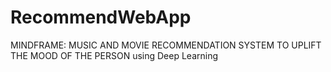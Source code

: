 # RecommendWebApp
MINDFRAME: MUSIC AND MOVIE RECOMMENDATION SYSTEM TO UPLIFT THE MOOD OF THE PERSON using Deep Learning

